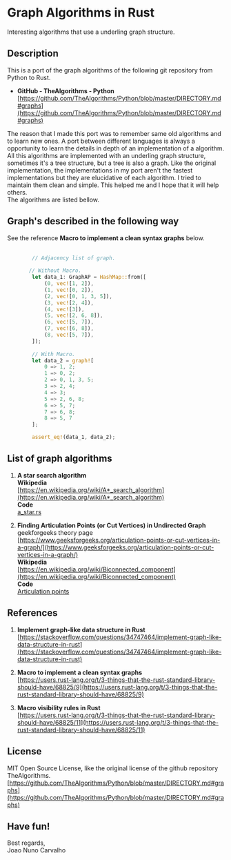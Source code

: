 # Graph Algorithms in Rust
Interesting algorithms that use a underling graph structure.

## Description

This is a port of the graph algorithms of the following git repository from Python to Rust. <br>

* **GitHub - TheAlgorithms - Python** <br>
  [https://github.com/TheAlgorithms/Python/blob/master/DIRECTORY.md#graphs](https://github.com/TheAlgorithms/Python/blob/master/DIRECTORY.md#graphs)

The reason that I made this port was to remember same old algorithms and to learn new ones. A port between different languages is always a opportunity to learn the details in depth of an implementation of a algorithm. All this algorithms are implemented with an underling graph structure, sometimes it's a tree structure, but a tree is also a graph. Like the original implementation, the implementations in my port aren't the fastest implementations but they are elucidative of each algorithm. I tried to maintain them clean and simple. This helped me and I hope that it will help others. <br>
The algorithms are listed bellow.


## Graph's described in the following way

See the reference **Macro to implement a clean syntax graphs** below. <br>
<br>

```Rust
        // Adjacency list of graph.
       
       // Without Macro.
        let data_1: GraphAP = HashMap::from([
            (0, vec![1, 2]),
            (1, vec![0, 2]),
            (2, vec![0, 1, 3, 5]),
            (3, vec![2, 4]),
            (4, vec![3]),
            (5, vec![2, 6, 8]),
            (6, vec![5, 7]),
            (7, vec![6, 8]),
            (8, vec![5, 7]),
        ]);
        
        // With Macro.
        let data_2 = graph![
            0 => 1, 2;
            1 => 0, 2;
            2 => 0, 1, 3, 5;
            3 => 2, 4;
            4 => 3;
            5 => 2, 6, 8;
            6 => 5, 7;
            7 => 6, 8;
            8 => 5, 7
        ];

        assert_eq!(data_1, data_2);
```


## List of graph algorithms

1. **A star search algorithm** <br>
   **Wikipedia** <br>
   [https://en.wikipedia.org/wiki/A*_search_algorithm](https://en.wikipedia.org/wiki/A*_search_algorithm) <br>
   **Code** <br>
   [a_star.rs](./src/a_star.rs)

2. **Finding Articulation Points (or Cut Vertices) in Undirected Graph** <br>
   geekforgeeks theory page <br>
   [https://www.geeksforgeeks.org/articulation-points-or-cut-vertices-in-a-graph/](https://www.geeksforgeeks.org/articulation-points-or-cut-vertices-in-a-graph/) <br>
   **Wikipedia** <br>
   [https://en.wikipedia.org/wiki/Biconnected_component](https://en.wikipedia.org/wiki/Biconnected_component) <br>
   **Code** <br>
   [Articulation points](./src/articulation_points.rs)


## References

1. **Implement graph-like data structure in Rust** <br>
   [https://stackoverflow.com/questions/34747464/implement-graph-like-data-structure-in-rust](https://stackoverflow.com/questions/34747464/implement-graph-like-data-structure-in-rust)

2. **Macro to implement a clean syntax graphs** <br>
   [https://users.rust-lang.org/t/3-things-that-the-rust-standard-library-should-have/68825/9](https://users.rust-lang.org/t/3-things-that-the-rust-standard-library-should-have/68825/9)

3. **Macro visibility rules in Rust** <br>
   [https://users.rust-lang.org/t/3-things-that-the-rust-standard-library-should-have/68825/11](https://users.rust-lang.org/t/3-things-that-the-rust-standard-library-should-have/68825/11)


## License
MIT Open Source License, like the original license of the github repository TheAlgorithms. <br>
[https://github.com/TheAlgorithms/Python/blob/master/DIRECTORY.md#graphs](https://github.com/TheAlgorithms/Python/blob/master/DIRECTORY.md#graphs)


## Have fun!
Best regards, <br>
Joao Nuno Carvalho